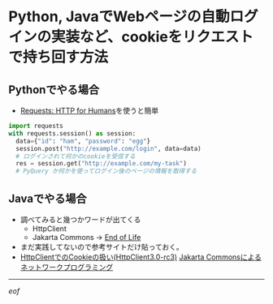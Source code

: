 # Python, JavaでWebページの自動ログインの実装など、cookieをリクエストで持ち回す方法


## Pythonでやる場合
- [Requests: HTTP for Humans](http://docs.python-requests.org/en/master/)を使うと簡単
```py
import requests
with requests.session() as session:
  data={"id": "ham", "password": "egg"}
  session.post("http://example.com/login", data=data)
  # ログインされて何かのcookieを受信する
  res = session.get("http://example.com/my-task")
  # PyQuery か何かを使ってログイン後のページの情報を取得する
```

## Javaでやる場合
- 調べてみると幾つかワードが出てくる
  - HttpClient
  - Jakarta Commons → [End of Life](http://hc.apache.org/httpclient-3.x/)
- まだ実践してないので参考サイトだけ貼っておく。
- [HttpClientでのCookieの扱い(HttpClient3.0-rc3)](http://www.fireproject.jp/feature/uzumi/httpclient/cookie.html)
[Jakarta Commonsによるネットワークプログラミング](http://www.visards.co.jp/java/net/net06.html)


----

_eof_
